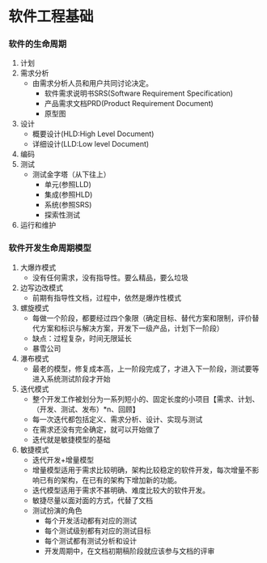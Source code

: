 # 软件工程基础
### 软件的生命周期
1. 计划
2. 需求分析
   * 由需求分析人员和用户共同讨论决定。
     * 软件需求说明书SRS(Software Requirement Specification)
     * 产品需求文档PRD(Product Requirement Document)
     * 原型图
3. 设计
   * 概要设计(HLD:High Level Document)
   * 详细设计(LLD:Low level Document)
4. 编码
5. 测试
   * 测试金字塔（从下往上）
     * 单元(参照LLD)
     * 集成(参照HLD)
     * 系统(参照SRS)
     * 探索性测试
6. 运行和维护

### 软件**开发**生命周期模型
1. 大爆炸模式
   * 没有任何需求，没有指导性。要么精品，要么垃圾
2. 边写边改模式
   * 前期有指导性文档，过程中，依然是爆炸性模式
3. 螺旋模式
   * 每做一个阶段，都要经过四个象限（确定目标、替代方案和限制，评价替代方案和标识与解决方案，开发下一级产品，计划下一阶段）
   * 缺点：过程复杂，时间无限延长
   * 暴雪公司
3. 瀑布模式
   * 最老的模型，修复成本高，上一阶段完成了，才进入下一阶段，测试要等进入系统测试阶段才开始
6. 迭代模式
   * 整个开发工作被划分为一系列短小的、固定长度的小项目【需求、计划、（开发、测试、发布）*n、回顾】
   * 每一次迭代都包括定义、需求分析、设计、实现与测试
   * 在需求还没有完全确定，就可以开始做了
   * 迭代就是敏捷模型的基础
9. 敏捷模式
   * 迭代开发+增量模型
   * 增量模型适用于需求比较明确，架构比较稳定的软件开发，每次增量不影响已有的架构，在已有的架构下增加新的功能。
   * 迭代模型适用于需求不甚明确、难度比较大的软件开发。
   * 敏捷尽量以面对面的方式，代替了文档
   * 测试扮演的角色
      * 每个开发活动都有对应的测试
      * 每个测试级别都有对应的测试目标
      * 每个测试都有测试分析和设计
      * 开发周期中，在文档初期稿阶段就应该参与文档的评审


